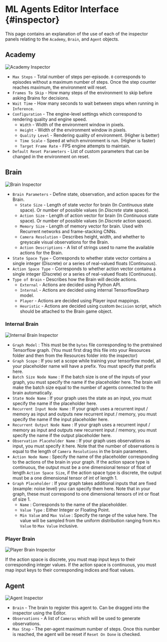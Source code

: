 # ML Agents Editor Interface                                                                   {#inspector}

This page contains an explanation of the use of each of the inspector panels relating to the `Academy`, `Brain`, and `Agent` objects.

## Academy

![Academy Inspector](../images/academy.png)

* `Max Steps` - Total number of steps per-episode. `0` corresponds to episodes without a maximum number
of steps. Once the step counter reaches maximum, the environment will reset.
* `Frames To Skip` - How many steps of the environment to skip before asking Brains for decisions.
* `Wait Time` - How many seconds to wait between steps when running in `Inference`.
* `Configuration` - The engine-level settings which correspond to rendering quality and engine speed.
    * `Width` - Width of the environment window in pixels.
    * `Height` - Width of the environment window in pixels.
    * `Quality Level` - Rendering quality of environment. (Higher is better)
    * `Time Scale` - Speed at which environment is run. (Higher is faster)
    * `Target Frame Rate` - FPS engine attempts to maintain. 
* `Default Reset Parameters` - List of custom parameters that can be changed in the environment on reset.

## Brain

![Brain Inspector](../images/brain.png)

* `Brain Parameters` - Define state, observation, and action spaces for the Brain.
    * `State Size` - Length of state vector for brain (In _Continuous_ state space). Or number of possible
values (in _Discrete_ state space).
    * `Action Size` - Length of action vector for brain (In _Continuous_ state space). Or number of possible
values (in _Discrete_ action space).
    * `Memory Size` - Length of memory vector for brain. Used with Recurrent networks and frame-stacking CNNs.
    * `Camera Resolution` - Describes height, width, and whether to greyscale visual observations for the Brain.
    * `Action Descriptions` - A list of strings used to name the available actions for the Brain.
* `State Space Type` - Corresponds to whether state vector contains a single integer (Discrete) or a series of real-valued floats (Continuous).
* `Action Space Type` - Corresponds to whether action vector contains a single integer (Discrete) or a series of real-valued floats (Continuous).
* `Type of Brain` - Describes how the Brain will decide actions.
    * `External` - Actions are decided using Python API.
    * `Internal` - Actions are decided using internal TensorflowSharp model.
    * `Player` - Actions are decided using Player input mappings.
    * `Heuristic` - Actions are decided using custom `Decision` script, which should be attached to the Brain game object.

### Internal Brain

![Internal Brain Inspector](../images/internal_brain.png)

   *  `Graph Model` : This must be the `bytes` file corresponding to the pretrained Tensorflow graph. (You must first drag this file into your Resources folder and then from the Resources folder into the inspector)
   *  `Graph Scope` : If you set a scope while training your tensorflow model, all your placeholder name will have a prefix. You must specify that prefix here.
   *  `Batch Size Node Name` : If the batch size is one of the inputs of your graph, you must specify the name if the placeholder here. The brain will make the batch size equal to the number of agents connected to the brain automatically.
   *  `State Node Name` : If your graph uses the state as an input, you must specify the name if the placeholder here.
   *  `Recurrent Input Node Name` : If your graph uses a recurrent input / memory as input and outputs new recurrent input / memory, you must specify the name if the input placeholder here.
   *  `Recurrent Output Node Name` : If your graph uses a recurrent input / memory as input and outputs new recurrent input / memory, you must specify the name if the output placeholder here.
   * `Observation Placeholder Name` : If your graph uses observations as input, you must specify it here. Note that the number of observations is equal to the length of `Camera Resolutions` in the brain parameters.
   * `Action Node Name` : Specify the name of the placeholder corresponding to the actions of the brain in your graph. If the action space type is continuous, the output must be a one dimensional tensor of float of length `Action Space Size`, if the action space type is discrete, the output must be a one dimensional tensor of int of length 1.
   * `Graph Placeholder` : If your graph takes additional inputs that are fixed (example: noise level) you can specify them here. Note that in your graph, these must correspond to one dimensional tensors of int or float of size 1.
     * `Name` : Corresponds to the name of the placeholdder.
     * `Value Type` : Either Integer or Floating Point.
     * `Min Value` and `Max Value` : Specify the range of the value here. The value will be sampled from the uniform distribution ranging from `Min Value` to `Max Value` inclusive.


### Player Brain

![Player Brain Inspector](../images/player_brain.png)

If the action space is discrete, you must map input keys to their corresponding integer values. If the action space is continuous, you must map input keys to their corresponding indices and float values.

## Agent

![Agent Inspector](../images/agent.png)

* `Brain` - The brain to register this agent to. Can be dragged into the inspector using the Editor.
* `Observations` - A list of `Cameras` which will be used to generate observations.
* `Max Step` - The per-agent maximum number of steps. Once this number is reached, the agent will be reset if `Reset On Done` is checked.
